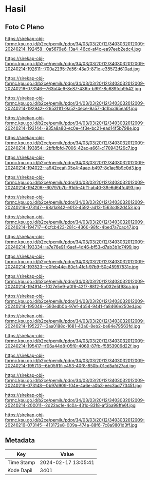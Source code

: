 # Hasil

## Foto C Plano

https://sirekap-obj-formc.kpu.go.id/b2ce/pemilu/pdpr/34/03/03/20/12/3403032012009-20240214-192458--0a5679e6-13a4-46cd-af4c-ea97eeb2edc4.jpg

https://sirekap-obj-formc.kpu.go.id/b2ce/pemilu/pdpr/34/03/03/20/12/3403032012009-20240214-192611--700a2295-7d56-43a0-871e-e38572d610ad.jpg

https://sirekap-obj-formc.kpu.go.id/b2ce/pemilu/pdpr/34/03/03/20/12/3403032012009-20240216-073146--763bf4e6-8e87-436b-b991-8c689fcb9542.jpg

https://sirekap-obj-formc.kpu.go.id/b2ce/pemilu/pdpr/34/03/03/20/12/3403032012009-20240214-192942--295311f1-9a52-4ece-9a57-dc1bcd65ea0f.jpg

https://sirekap-obj-formc.kpu.go.id/b2ce/pemilu/pdpr/34/03/03/20/12/3403032012009-20240214-193144--935a8a80-ec0e-4f3e-bc21-ead14f5b798e.jpg

https://sirekap-obj-formc.kpu.go.id/b2ce/pemilu/pdpr/34/03/03/20/12/3403032012009-20240214-193854--2bfbfbfd-7006-42ac-a661-c170943f29c7.jpg

https://sirekap-obj-formc.kpu.go.id/b2ce/pemilu/pdpr/34/03/03/20/12/3403032012009-20240214-194022--a942ceaf-05e4-4aae-b497-8c1ae5b9c0d3.jpg

https://sirekap-obj-formc.kpu.go.id/b2ce/pemilu/pdpr/34/03/03/20/12/3403032012009-20240214-194206--60797b7b-91d5-4bf1-ab40-39e6d64fc493.jpg

https://sirekap-obj-formc.kpu.go.id/b2ce/pemilu/pdpr/34/03/03/20/12/3403032012009-20240216-073147--68a1a842-e013-4592-ad13-f563cd82d453.jpg

https://sirekap-obj-formc.kpu.go.id/b2ce/pemilu/pdpr/34/03/03/20/12/3403032012009-20240214-194717--6cfcb423-281c-4360-98fc-4bed7a7cac47.jpg

https://sirekap-obj-formc.kpu.go.id/b2ce/pemilu/pdpr/34/03/03/20/12/3403032012009-20240214-193334--a7e76e91-6aef-4d46-bf53-d7ab3b1c7499.jpg

https://sirekap-obj-formc.kpu.go.id/b2ce/pemilu/pdpr/34/03/03/20/12/3403032012009-20240214-193523--c0feb44e-80cf-4fcf-97b9-50c45957531c.jpg

https://sirekap-obj-formc.kpu.go.id/b2ce/pemilu/pdpr/34/03/03/20/12/3403032012009-20240214-194914--1027e5e9-a0f6-42f7-88f2-5b032e5f98ca.jpg

https://sirekap-obj-formc.kpu.go.id/b2ce/pemilu/pdpr/34/03/03/20/12/3403032012009-20240214-195046--593edb0b-97ef-4b54-9441-fa8466e250ed.jpg

https://sirekap-obj-formc.kpu.go.id/b2ce/pemilu/pdpr/34/03/03/20/12/3403032012009-20240214-195227--3aa0188c-1681-43a0-8eb2-be84e79563fd.jpg

https://sirekap-obj-formc.kpu.go.id/b2ce/pemilu/pdpr/34/03/03/20/12/3403032012009-20240214-195417--f06a44d8-05f0-4069-87fb-f5853906d22f.jpg

https://sirekap-obj-formc.kpu.go.id/b2ce/pemilu/pdpr/34/03/03/20/12/3403032012009-20240214-195713--6b05ff1f-c453-40f8-850b-01cd5afd27ad.jpg

https://sirekap-obj-formc.kpu.go.id/b2ce/pemilu/pdpr/34/03/03/20/12/3403032012009-20240216-073148--0b97d909-104e-4a6e-a0b3-eec3ad773451.jpg

https://sirekap-obj-formc.kpu.go.id/b2ce/pemilu/pdpr/34/03/03/20/12/3403032012009-20240214-200011--2d22ac1e-4c0a-431c-8318-af3ba98ffe6f.jpg

https://sirekap-obj-formc.kpu.go.id/b2ce/pemilu/pdpr/34/03/03/20/12/3403032012009-20240216-073145--413172e8-009a-474a-88f6-7c8a9801d3ff.jpg


## Metadata

| Key        | Value               |
| ---------- | ------------------- |
| Time Stamp | 2024-02-17 13:05:41 |
| Kode Dapil | 3401                |



